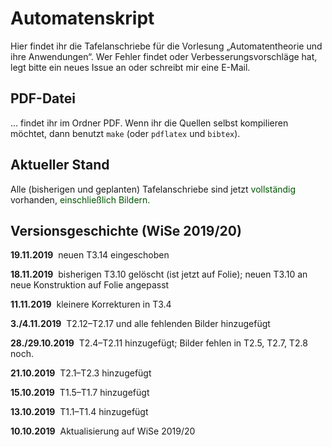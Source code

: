 # Automatenskript
Hier findet ihr die Tafelanschriebe für die Vorlesung „Automatentheorie und ihre Anwendungen“. Wer Fehler findet oder Verbesserungsvorschläge hat, legt bitte ein neues Issue an oder schreibt mir eine E-Mail.

## PDF-Datei

… findet ihr im Ordner PDF. Wenn ihr die Quellen selbst kompilieren möchtet, dann benutzt
<code>make</code> (oder
<code>pdflatex</code> und <code>bibtex</code>).

## Aktueller Stand

Alle (bisherigen und geplanten) Tafelanschriebe sind jetzt <font color="#005500">vollständig</font> vorhanden, <font color="#005500">einschließlich Bildern.</font>

## Versionsgeschichte (WiSe 2019/20)

**19.11.2019**&nbsp; neuen T3.14 eingeschoben

**18.11.2019**&nbsp; bisherigen T3.10 gelöscht (ist jetzt auf Folie); neuen T3.10 an neue Konstruktion auf Folie angepasst

**11.11.2019**&nbsp; kleinere Korrekturen in T3.4

**3./4.11.2019**&nbsp; T2.12–T2.17 und alle fehlenden Bilder hinzugefügt

**28./29.10.2019**&nbsp; T2.4–T2.11 hinzugefügt; Bilder fehlen in T2.5, T2.7, T2.8 noch.

**21.10.2019**&nbsp; T2.1–T2.3 hinzugefügt

**15.10.2019**&nbsp; T1.5–T1.7 hinzugefügt

**13.10.2019**&nbsp; T1.1–T1.4 hinzugefügt

**10.10.2019**&nbsp; Aktualisierung auf WiSe 2019/20